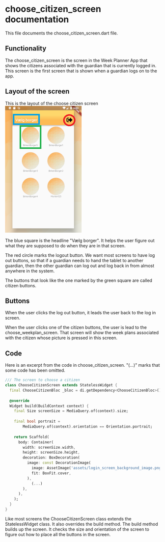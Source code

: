 # choose_citizen_screen documentation
This file documents the choose_citizen_screen.dart file.

## Functionality
The choose_citizen_screen is the screen in the Week Planner App that shows the citizens associated with the guardian that is currently logged in. This screen is the first screen that is shown when a guardian logs on to the app.

## Layout of the screen
This is the layout of the choose citizen screen<br>
![Layout of the screen](../pictures/ChooseCitizenScreen.PNG)

The blue square is the headline "Vælg borger". It helps the user figure out what they are supposed to do when they are in that screen.

The red circle marks the logout button. We want most screens to have log out buttons, so that if a guardian needs to hand the tablet to another guardian, then the other guardian can log out and log back in from almost anywhere in the system.

The buttons that look like the one marked by the green square are called citizen buttons.

## Buttons
When the user clicks the log out button, it leads the user back to the log in screen.

When the user clicks one of the citizen buttons, the user is lead to the choose_weekplan_screen. That screen will show the week plans associated with the citizen whose picture is pressed in this screen.

## Code
Here is an excerpt from the code in choose_citizen_screen. "(...)" marks that some code has been omitted.

```Dart
/// The screen to choose a citizen
class ChooseCitizenScreen extends StatelessWidget {
  final ChooseCitizenBloc _bloc = di.getDependency<ChooseCitizenBloc>();

  @override
  Widget build(BuildContext context) {
    final Size screenSize = MediaQuery.of(context).size;

    final bool portrait =
        MediaQuery.of(context).orientation == Orientation.portrait;

    return Scaffold(
      body: Container(
        width: screenSize.width,
        height: screenSize.height,
        decoration: BoxDecoration(
          image: const DecorationImage(
            image: AssetImage('assets/login_screen_background_image.png'),
            fit: BoxFit.cover,
          ),
            (...)
        ),
      ),
    );
  }
}
```
Like most screens the ChooseCitizenScreen class extends the StatelessWidget class. It also overrides the build method. The build method builds up the screen. It checks the size and orientation of the screen to figure out how to place all the buttons in the screen.  

